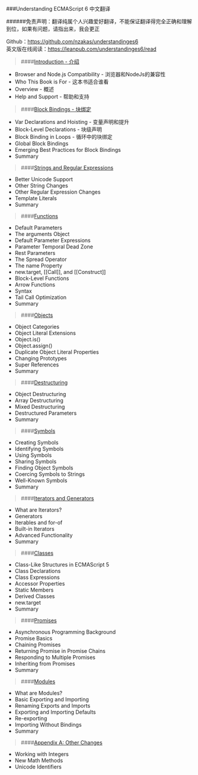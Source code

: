 ###Understanding ECMAScript 6 中文翻译

######免责声明：翻译纯属个人兴趣爱好翻译，不能保证翻译得完全正确和理解到位，如果有问题，请指出来，我会更正

Github：https://github.com/nzakas/understandinges6<br>
英文版在线阅读：https://leanpub.com/understandinges6/read

>####[Introduction - 介绍](01-Introduction.md)

  - Browser and Node.js Compatibility - 浏览器和NodeJs的兼容性
  - Who This Book is For - 这本书适合谁看
  - Overview - 概述
  - Help and Support - 帮助和支持

>####[Block Bindings - 块绑定](02-Block-Bindings.md)

  - Var Declarations and Hoisting - 变量声明和提升
  - Block-Level Declarations - 块级声明
  - Block Binding in Loops - 循环中的块绑定
  - Global Block Bindings
  - Emerging Best Practices for Block Bindings
  - Summary

>####[Strings and Regular Expressions](03-Strings-and-Regular-Expressions.md)

  - Better Unicode Support
  - Other String Changes
  - Other Regular Expression Changes
  - Template Literals
  - Summary

>####[Functions](04-Functions.md)

  - Default Parameters
  - The arguments Object
  - Default Parameter Expressions
  - Parameter Temporal Dead Zone
  - Rest Parameters
  - The Spread Operator
  - The name Property
  - new.target, [[Call]], and [[Construct]]
  - Block-Level Functions
  - Arrow Functions
  - Syntax
  - Tail Call Optimization
  - Summary

>####[Objects](05-Objects.md)

  - Object Categories
  - Object Literal Extensions
  - Object.is()
  - Object.assign()
  - Duplicate Object Literal Properties
  - Changing Prototypes
  - Super References
  - Summary

>####[Destructuring](06-Destructuring.md)

  - Object Destructuring
  - Array Destructuring
  - Mixed Destructuring
  - Destructured Parameters
  - Summary

>####[Symbols](07-Symbols.md)

  - Creating Symbols
  - Identifying Symbols
  - Using Symbols
  - Sharing Symbols
  - Finding Object Symbols
  - Coercing Symbols to Strings
  - Well-Known Symbols
  - Summary

>####[Iterators and Generators](08-Iterators-and-Generators.md)

  - What are Iterators?
  - Generators
  - Iterables and for-of
  - Built-in Iterators
  - Advanced Functionality
  - Summary

>####[Classes](09-Classes.md)

  - Class-Like Structures in ECMAScript 5
  - Class Declarations
  - Class Expressions
  - Accessor Properties
  - Static Members
  - Derived Classes
  - new.target
  - Summary

>####[Promises](10-Promises.md)

  - Asynchronous Programming Background
  - Promise Basics
  - Chaining Promises
  - Returning Promise in Promise Chains
  - Responding to Multiple Promises
  - Inheriting from Promises
  - Summary

>####[Modules](11-Modules.md)

  - What are Modules?
  - Basic Exporting and Importing
  - Renaming Exports and Imports
  - Exporting and Importing Defaults
  - Re-exporting
  - Importing Without Bindings
  - Summary

>####[Appendix A: Other Changes](12-Appendix-A-Other-Changes.md)

  - Working with Integers
  - New Math Methods
  - Unicode Identifiers

